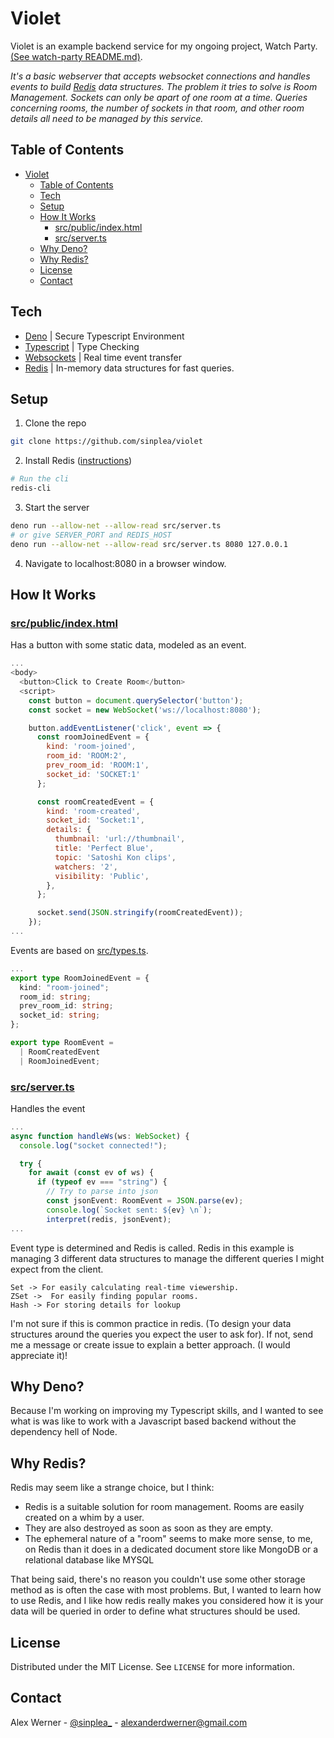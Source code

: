 # Violet
Violet is an example backend service for my ongoing project, Watch Party. [(See watch-party README.md)](https://github.com/sinplea/watch-party).

*It's a basic webserver that accepts websocket connections and handles events to build [Redis](https://redis.com/) data structures. The problem it tries to solve is Room Management. Sockets can only be apart of one room at a time. Queries concerning rooms, the number of sockets in that room, and other room details all need to be managed by this service.*

## Table of Contents

- [Violet](#violet)
  - [Table of Contents](#table-of-contents)
  - [Tech](#tech)
  - [Setup](#setup)
  - [How It Works](#how-it-works)
    - [src/public/index.html](#srcpublicindexhtml)
    - [src/server.ts](#srcserverts)
  - [Why Deno?](#why-deno)
  - [Why Redis?](#why-redis)
  - [License](#license)
  - [Contact](#contact)


## Tech

* [Deno](https://deno.land) | Secure Typescript Environment
* [Typescript](https://typscriptlang.org) | Type Checking
* [Websockets](https://developer.mozilla.org/en-US/docs/Web/API/WebSocket) | Real time event transfer
* [Redis](https://redis.com) | In-memory data structures for fast queries.

## Setup
1. Clone the repo
```sh
git clone https://github.com/sinplea/violet
```
2. Install Redis ([instructions](https://redis.io/download))
```sh
# Run the cli
redis-cli
```
3. Start the server
```sh
deno run --allow-net --allow-read src/server.ts
# or give SERVER_PORT and REDIS_HOST
deno run --allow-net --allow-read src/server.ts 8080 127.0.0.1
```
4. Navigate to localhost:8080 in a browser window.

## How It Works

### [src/public/index.html](src/public)

Has a button with some static data, modeled as an event.

```js
...
<body>
  <button>Click to Create Room</button>
  <script>
    const button = document.querySelector('button');
    const socket = new WebSocket('ws://localhost:8080');

    button.addEventListener('click', event => {
      const roomJoinedEvent = {
        kind: 'room-joined',
        room_id: 'ROOM:2',
        prev_room_id: 'ROOM:1',
        socket_id: 'SOCKET:1'
      };

      const roomCreatedEvent = {
        kind: 'room-created',
        socket_id: 'Socket:1',
        details: {
          thumbnail: 'url://thumbnail',
          title: 'Perfect Blue',
          topic: 'Satoshi Kon clips',
          watchers: '2',
          visibility: 'Public',
        },
      };

      socket.send(JSON.stringify(roomCreatedEvent));
    });
...
```

Events are based on [src/types.ts](src/types.ts).

```ts
...
export type RoomJoinedEvent = {
  kind: "room-joined";
  room_id: string;
  prev_room_id: string;
  socket_id: string;
};

export type RoomEvent =
  | RoomCreatedEvent
  | RoomJoinedEvent;

```

### [src/server.ts](src/server.ts)

Handles the event

```ts
...
async function handleWs(ws: WebSocket) {
  console.log("socket connected!");

  try {
    for await (const ev of ws) {
      if (typeof ev === "string") {
        // Try to parse into json
        const jsonEvent: RoomEvent = JSON.parse(ev);
        console.log(`Socket sent: ${ev} \n`);
        interpret(redis, jsonEvent);
...
```

Event type is determined and Redis is called. Redis in this example is managing 3 different data structures to manage the different queries I might expect from the client.

```text
Set -> For easily calculating real-time viewership.
ZSet ->  For easily finding popular rooms.
Hash -> For storing details for lookup
```

I'm not sure if this is common practice in redis. (To design your data structures around the queries you expect the user to ask for). If not, send me a message or create issue to explain a better approach. (I would appreciate it)!

## Why Deno?
Because I'm working on improving my Typescript skills, and I wanted to see what is was like to work with a Javascript based backend without the dependency hell of Node.

## Why Redis?
Redis may seem like a strange choice, but I think:
 * Redis is a suitable solution for room management. Rooms are easily created on a whim by a user. 
 * They are also destroyed as soon as soon as they are empty. 
 * The ephemeral nature of a "room" seems to make more sense, to me, on Redis than it does in a dedicated document store like MongoDB or a relational database like MYSQL

That being said, there's no reason you couldn't use some other storage method as is often the case with most problems. But, I wanted to learn how to use Redis, and I like how redis really makes you considered how it is your data will be queried in order to define what structures should be used.

## License

Distributed under the MIT License. See `LICENSE` for more information.

<!-- CONTACT -->
## Contact

Alex Werner - [@sinplea_](https://twitter.com/@sinplea_) - alexanderdwerner@gmail.com

<!-- MARKDOWN LINKS & IMAGES -->
<!-- https://www.markdownguide.org/basic-syntax/#reference-style-links -->
[stars-shield]: https://img.shields.io/github/stars/sinplea/repo.svg?style=flat-square